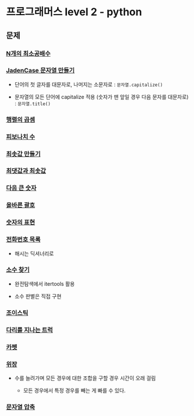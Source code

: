 # 프로그래머스 level 2 - python

## 문제

### [N개의 최소공배수](12953.py)

### [JadenCase 문자열 만들기](12951.py)

- 단어의 첫 글자를 대문자로, 나머지는 소문자로 : `문자열.capitalize()`

- 문자열의 모든 단어에 capitalize 적용 (숫자가 맨 앞일 경우 다음 문자를 대문자로) : `문자열.title()`

### [행렬의 곱셈](12949.py)

### [피보나치 수](12945.py)

### [최솟값 만들기](12941.py)

### [최댓값과 최솟값](12939.py)

### [다음 큰 숫자](12911.py)

### [올바른 괄호](12909.py)

### [숫자의 표현](12924.py)

### [전화번호 목록](42577.py)

- 해시는 딕셔너리로

### [소수 찾기](42839.py)

- 완전탐색에서 itertools 활용

- 소수 판별은 직접 구현

### [조이스틱](42860.py)

### [다리를 지나는 트럭](42583.py)

### [카펫](42842.py)

### [위장](42578.py)

- 수를 늘려가며 모든 경우에 대한 조합을 구할 경우 시간이 오래 걸림

  - 모든 경우에서 특정 경우를 빼는 게 빠를 수 있다.

### [문자열 압축](60057.py)

